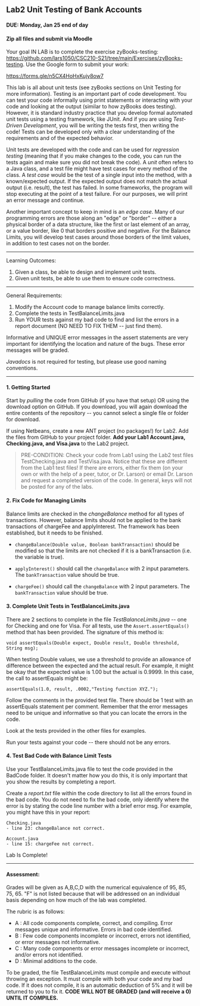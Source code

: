 ## Lab2 Unit Testing of Bank Accounts
#### DUE: Monday, Jan 25 end of day
#### Zip all files and submit via Moodle

Your goal IN LAB is to complete the exercise zyBooks-testing: 
https://github.com/lars1050/CSC210-S21/tree/main/Exercises/zyBooks-testing. Use the Google form to submit your work:

https://forms.gle/n5CX4HoHxKujy8ow7

This lab is all about unit tests (see zyBooks sections on Unit Testing for more information). Testing is an important part of code development. You can test your code informally using print statements or interacting with your code and looking at the output (similar to how zyBooks does testing). However, it is standard industry practice that you develop formal automated unit tests using a testing framework, like JUnit. And if you are using _Test-Driven Development_, you will be writing the tests first, then writing the code! Tests can be developed only with a clear understanding of the requirements and of the expected behavior.  

Unit tests are developed with the code and can be used for _regression testing_ (meaning that if you make changes to the code, you can run the tests again and make sure you did not break the code). A _unit_ often refers to a Java class, and a test file might have test cases for every method of the class. A _test case_ would be the test of a single input into the method, with a known/expected output. If the expected output does not match the actual output (i.e. result), the test has failed. In some frameworks, the program will stop executing at the point of a test failure. For our purposes, we will print an error message and continue.

Another important concept to keep in mind is an _edge case_. Many of our programming errors are those along an "edge" or "border" -- either a physical border of a data structure, like the first or last element of an array, or a value border, like 0 that borders positive and negative. For the Balance Limits, you will develop test cases around those borders of the limit values, in addition to test cases not on the border.

<hr>

Learning Outcomes:
1. Given a class, be able to design and implement unit tests.
2. Given unit tests, be able to use them to ensure code correctness.

<hr>

General Requirements:

1. Modify the Account code to manage balance limits correctly.
2. Complete the tests in TestBalanceLimits.java
3. Run YOUR tests against my bad code to find and list the errors in a report document (NO NEED TO FIX THEM -- just find them).

Informative and UNIQUE error messages in the assert statements are very important for identifying the location and nature of the bugs. These error messages will be graded.

_Javadocs_ is not required for testing, but please use good naming conventions.

<hr>

#### 1. Getting Started

Start by _pulling_ the code from GitHub (if you have that setup) OR using the download option on GitHub. If you download, you will again download the entire contents of the repository -- you cannot select a single file or folder for download.

If using Netbeans, create a new ANT project (no packages!) for Lab2. Add the files from GitHub to your project folder. **Add your Lab1 Account.java, Checking.java, and Visa.java** to the Lab2 project.

> PRE-CONDITION: Check your code from Lab1 using the Lab2 test files TestChecking.java and TestVisa.java. Notice that these are different from the Lab1 test files! If there are errors, either fix them (on your own or with the help of a peer, tutor, or Dr. Larson) or email Dr. Larson and request a completed version of the code. In general, keys will not be posted for any of the labs.

#### 2. Fix Code for Managing Limits

Balance limits are checked in the _changeBalance_ method for all types of transactions. However, balance limits should not be applied to the bank transactions of chargeFee and applyInterest. The framework has been established, but it needs to be finished.

- `changeBalance(Double value, Boolean bankTransaction)` should be modified so that the limits are not checked if it is a bankTransaction (i.e. the variable is true).

- `applyInterest()` should call the `changeBalance` with 2 input parameters. The `bankTransaction` value should be true.

- `chargeFee()` should call the `changeBalance` with 2 input parameters. The `bankTransaction` value should be true.


#### 3. Complete Unit Tests in TestBalanceLimits.java

There are 2 sections to complete in the file _TestBalanceLimits.java_ -- one for Checking and one for Visa. For all tests, use the `Assert.assertEquals()` method that has been provided. The signature of this method is:

```
void assertEquals(Double expect, Double result, Double threshold, String msg);
```

When testing Double values, we use a threshold to provide an allowance of difference between the expected and the actual result. For example, it might be okay that the expected value is 1.00 but the actual is 0.9999. In this case, the call to assertEquals might be:

```
assertEquals(1.0, result, .0002,"Testing function XYZ.");
```

Follow the comments in the provided test file. There should be 1 test with an assertEquals statement per comment. Remember that the error messages need to be unique and informative so that you can locate the errors in the code.

Look at the tests provided in the other files for examples.

Run your tests against your code -- there should not be any errors.

#### 4. Test Bad Code with Balance Limit Tests

Use your TestBalanceLimits.java file to test the code provided in the BadCode folder. It doesn't matter how you do this, it is only important that you show the results by completing a report.

Create a _report.txt_ file within the code directory to list all the errors found in the bad code. You do not need to fix the bad code, only identify where the error is by stating the code line number with a brief error msg. For example, you might have this in your report:

```
Checking.java
- line 23: changeBalance not correct.

Account.java
- line 15: chargeFee not correct.
```

Lab Is Complete!

<hr>

#### Assessment:

Grades will be given as A,B,C,D with the numerical equivalence of 95, 85, 75, 65. "F" is not listed because that will be addressed on an individual basis depending on how much of the lab was completed.

The rubric is as follows:

- A : All code components complete, correct, and compiling. Error messages unique and informative. Errors in bad code identified.
- B : Few code components incomplete or incorrect, errors not identified, or error messages not informative.
- C : Many code components or error messages incomplete or incorrect, and/or errors not identified.
- D : Minimal additions to the code.

To be graded, the file TestBalanceLimits must compile and execute without throwing an exception. It must compile with both your code and my bad code. If it does not compile, it is an automatic deduction of 5% and it will be returned to you to fix it. **CODE WILL NOT BE GRADED (and will receive a 0) UNTIL IT COMPILES.**
